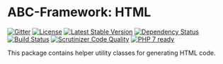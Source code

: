 # ABC-Framework: HTML

[![Gitter](https://badges.gitter.im/SetBased/php-abc.svg)](https://gitter.im/SetBased/php-abc?utm_source=badge&utm_medium=badge&utm_campaign=pr-badge)
[![License](https://poser.pugx.org/setbased/abc-html/license)](https://packagist.org/packages/setbased/abc-html)
[![Latest Stable Version](https://poser.pugx.org/setbased/abc-html/v/stable)](https://packagist.org/packages/setbased/abc-html)
[![Dependency Status](https://www.versioneye.com/user/projects/57138819fcd19a0039f173c6/badge.svg?style=flat)](https://www.versioneye.com/user/projects/57138819fcd19a0039f173c6)
[![Build Status](https://travis-ci.org/SetBased/php-abc-html.svg?branch=master)](https://travis-ci.org/SetBased/php-abc-html)
[![Scrutinizer Code Quality](https://scrutinizer-ci.com/g/SetBased/php-abc-html/badges/quality-score.png?b=master)](https://scrutinizer-ci.com/g/SetBased/php-abc-html/?branch=master)
[![PHP 7 ready](http://php7ready.timesplinter.ch/SetBased/php-abc-html/badge.svg)](https://travis-ci.org/SetBased/php-abc-html)

This package contains helper utility classes for generating HTML code. 